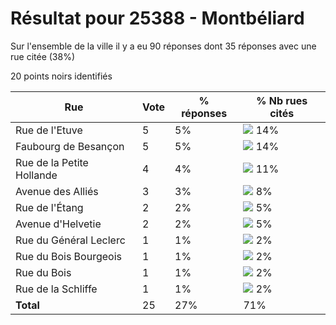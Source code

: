 # Résultat pour 25388 - Montbéliard

Sur l'ensemble de la ville il y a eu 90 réponses dont 35 réponses avec une rue citée (38%)

20 points noirs identifiés

| Rue | Vote | % réponses | % Nb rues cités|
|-----|------|------------|----------------|
| Rue de l'Etuve | 5 | 5% | <img src="../../img/bar_14.gif" />&nbsp;14%|
| Faubourg de Besançon | 5 | 5% | <img src="../../img/bar_14.gif" />&nbsp;14%|
| Rue de la Petite Hollande | 4 | 4% | <img src="../../img/bar_11.gif" />&nbsp;11%|
| Avenue des Alliés | 3 | 3% | <img src="../../img/bar_8.gif" />&nbsp;8%|
| Rue de l'Étang | 2 | 2% | <img src="../../img/bar_5.gif" />&nbsp;5%|
| Avenue d'Helvetie | 2 | 2% | <img src="../../img/bar_5.gif" />&nbsp;5%|
| Rue du Général Leclerc | 1 | 1% | <img src="../../img/bar_2.gif" />&nbsp;2%|
| Rue du Bois Bourgeois | 1 | 1% | <img src="../../img/bar_2.gif" />&nbsp;2%|
| Rue du Bois | 1 | 1% | <img src="../../img/bar_2.gif" />&nbsp;2%|
| Rue de la Schliffe | 1 | 1% | <img src="../../img/bar_2.gif" />&nbsp;2%|
| **Total** | 25 | 27% | 71%|
